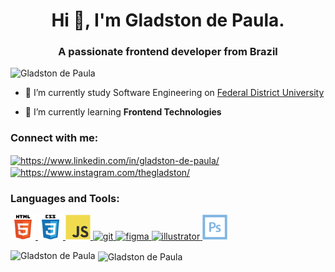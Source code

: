<h1 align="center">Hi 👋, I'm Gladston de Paula.</h1>
<h3 align="center">A passionate frontend developer from Brazil</h3>

<p align="left"> <img src="https://komarev.com/ghpvc/?username=TheGladston&label=Profile%20views&color=0e75b6&style=flat" alt="Gladston de Paula" /> </p>

- 🔭 I’m currently study Software Engineering on [Federal District University](https://www.udf.edu.br)

- 🌱 I’m currently learning **Frontend Technologies**

<h3 align="left">Connect with me:</h3>
<p align="left">
<a href="https://www.linkedin.com/in/gladston-de-paula/" target="blank"><img align="center" src="https://cdn.jsdelivr.net/npm/simple-icons@3.0.1/icons/linkedin.svg" alt="https://www.linkedin.com/in/gladston-de-paula/" height="30" width="40" /></a>
<a href="https://www.instagram.com/thegladston/" target="blank"><img align="center" src="https://cdn.jsdelivr.net/npm/simple-icons@3.0.1/icons/instagram.svg" alt="https://www.instagram.com/thegladston/" height="30" width="40" /></a>
</p>

<h3 align="left">Languages and Tools:</h3>
<p align="left"> 
  <a href="https://www.w3.org/html/" target="_blank"> <img src="https://raw.githubusercontent.com/devicons/devicon/master/icons/html5/html5-original-wordmark.svg" alt="html5" width="40" height="40"/> </a>
  <a href="https://www.w3schools.com/css/" target="_blank"> <img src="https://raw.githubusercontent.com/devicons/devicon/master/icons/css3/css3-original-wordmark.svg" alt="css3" width="40" height="40"/> </a> 
  <a href="https://developer.mozilla.org/en-US/docs/Web/JavaScript" target="_blank"> <img src="https://raw.githubusercontent.com/devicons/devicon/master/icons/javascript/javascript-original.svg" alt="javascript" width="40" height="40"/> </a>  
  <a href="https://git-scm.com/" target="_blank"> <img src="https://www.vectorlogo.zone/logos/git-scm/git-scm-icon.svg" alt="git" width="40" height="40"/> </a> 
  <a href="https://www.figma.com/" target="_blank"> <img src="https://www.vectorlogo.zone/logos/figma/figma-icon.svg" alt="figma" width="40" height="40"/> </a>
  <a href="https://www.adobe.com/in/products/illustrator.html" target="_blank"> <img src="https://www.vectorlogo.zone/logos/adobe_illustrator/adobe_illustrator-icon.svg" alt="illustrator" width="40" height="40"/> </a>  <a href="https://www.photoshop.com/en" target="_blank"> <img src="https://raw.githubusercontent.com/devicons/devicon/master/icons/photoshop/photoshop-line.svg" alt="photoshop" width="40" height="40"/> </a> </p>

<p><img align="left" src="https://github-readme-stats.vercel.app/api/top-langs?username=TheGladston&show_icons=true&locale=en&layout=compact" alt="Gladston de Paula" /></p>

<p>&nbsp;<img align="center" src="https://github-readme-stats.vercel.app/api?username=TheGladston&show_icons=true&locale=en" alt="Gladston de Paula" /></p>
